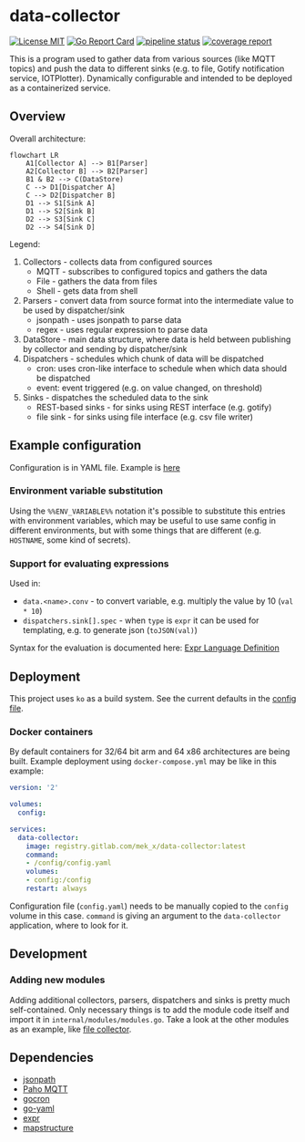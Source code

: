 # data-collector

[![License
MIT](https://img.shields.io/badge/License-MIT-brightgreen.svg)](https://img.shields.io/badge/License-MIT-brightgreen.svg)
[![Go Report
Card](https://goreportcard.com/badge/gitlab.com/mek_x/data-collector)](https://goreportcard.com/report/gitlab.com/mek_x/data-collector)
[![pipeline
status](https://gitlab.com/mek_x/data-collector/badges/main/pipeline.svg)](https://gitlab.com/mek_x/data-collector/-/commits/main)
[![coverage
report](https://gitlab.com/mek_x/data-collector/badges/main/coverage.svg)](https://gitlab.com/mek_x/data-collector/-/commits/main)

This is a program used to gather data from various sources (like MQTT topics) and push the data to different sinks (e.g.
to file, Gotify notification service, IOTPlotter). Dynamically configurable and intended to be deployed as a
containerized service.

## Overview

Overall architecture:

```mermaid
flowchart LR
    A1[Collector A] --> B1[Parser]
    A2[Collector B] --> B2[Parser]
    B1 & B2 --> C(DataStore)
    C --> D1[Dispatcher A]
    C --> D2[Dispatcher B]
    D1 --> S1[Sink A]
    D1 --> S2[Sink B]
    D2 --> S3[Sink C]
    D2 --> S4[Sink D]
```

Legend:

1. Collectors - collects data from configured sources
    - MQTT - subscribes to configured topics and gathers the data
    - File - gathers the data from files
    - Shell - gets data from shell
2. Parsers - convert data from source format into the intermediate value to be used by dispatcher/sink
    - jsonpath - uses jsonpath to parse data
    - regex - uses regular expression to parse data
3. DataStore - main data structure, where data is held between publishing by collector and sending by dispatcher/sink
4. Dispatchers - schedules which chunk of data will be dispatched
    - cron: uses cron-like interface to schedule when which data should be dispatched
    - event: event triggered (e.g. on value changed, on threshold)
5. Sinks - dispatches the scheduled data to the sink
    - REST-based sinks - for sinks using REST interface (e.g. gotify)
    - file sink - for sinks using file interface (e.g. csv file writer)

## Example configuration

Configuration is in YAML file. Example is [here](./configs/example.yaml)

### Environment variable substitution

Using the `%%ENV_VARIABLE%%` notation it's possible to substitute this entries with environment variables, which may be
useful to use same config in different environments, but with some things that are different (e.g. `HOSTNAME`, some kind
of secrets).

### Support for evaluating expressions

Used in:

- `data.<name>.conv` - to convert variable, e.g. multiply the value by 10 (`val * 10`)
- `dispatchers.sink[].spec` - when `type` is `expr` it can be used for templating, e.g. to generate json (`toJSON(val)`)

Syntax for the evaluation is documented here: [Expr Language Definition](https://expr.medv.io/docs/Language-Definition)

## Deployment

This project uses `ko` as a build system. See the current defaults in the [config file](.ko.yaml).

### Docker containers

By default containers for 32/64 bit arm and 64 x86 architectures are being built. Example deployment using
`docker-compose.yml` may be like in this example:

```yaml
version: '2'

volumes:
  config:

services:
  data-collector:
    image: registry.gitlab.com/mek_x/data-collector:latest
    command:
    - /config/config.yaml
    volumes:
    - config:/config
    restart: always
```

Configuration file (`config.yaml`) needs to be manually copied to the `config` volume in this case. `command` is giving
an argument to the `data-collector` application, where to look for it.

## Development

### Adding new modules

Adding additional collectors, parsers, dispatchers and sinks is pretty much self-contained. Only necessary things is to
add the module code itself and import it in `internal/modules/modules.go`. Take a look at the other modules as an
example, like [file collector](pkg/collector/file/file.go).

## Dependencies

- [jsonpath](https://github.com/PaesslerAG/jsonpath)
- [Paho MQTT](https://github.com/eclipse/paho.mqtt.golang)
- [gocron](https://github.com/go-co-op/gocron)
- [go-yaml](https://github.com/goccy/go-yaml)
- [expr](https://github.com/antonmedv/expr)
- [mapstructure](https://github.com/mitchellh/mapstructure)
